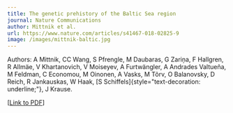 ```yaml
---
title: The genetic prehistory of the Baltic Sea region
journal: Nature Communications
author: Mittnik et al.
url: https://www.nature.com/articles/s41467-018-02825-9
image: /images/mittnik-baltic.jpg
---
```


Authors: A Mittnik, CC Wang, S Pfrengle, M Daubaras, G Zariņa, F Hallgren, R Allmäe, V Khartanovich, V Moiseyev, A Furtwängler, A Andrades Valtueña, M Feldman, C Economou, M Oinonen, A Vasks, M Tõrv, O Balanovsky, D Reich, R Jankauskas, W Haak, [S
Schiffels]{style="text-decoration: underline;"}, J Krause.

\[[Link to PDF](https://www.nature.com/articles/s41467-018-02825-9.pdf)\]
